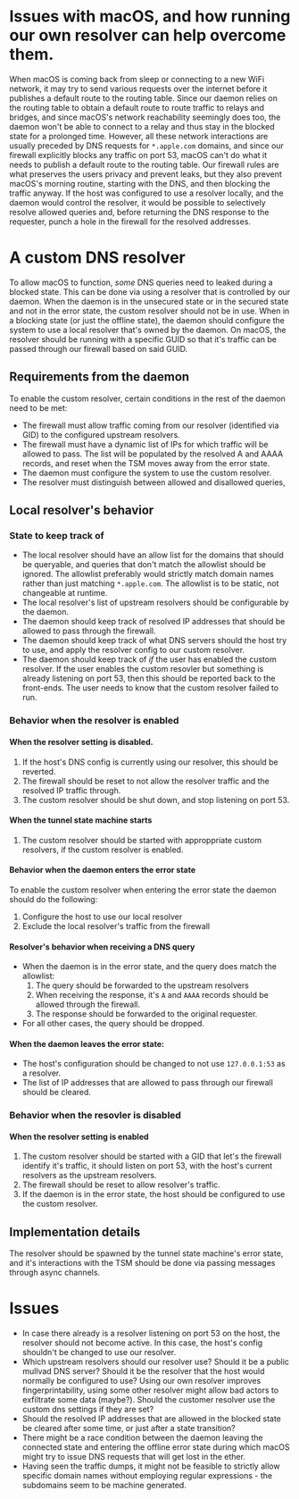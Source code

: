# Issues with macOS, and how running our own resolver can help overcome them.
When macOS is coming back from sleep or connecting to a new WiFi network, it may try to send various requests over the
internet before it publishes a default route to the routing table. Since our daemon relies on the routing table to
obtain a default route to route traffic to relays and bridges, and since macOS's network reachability seemingly does
too, the daemon won't be able to connect to a relay and thus stay in the blocked state for a prolonged time. However,
all these network interactions are usually preceded by DNS requests for `*.apple.com` domains, and since our firewall
explicitly blocks any traffic on port 53, macOS can't do what it needs to publish a default route to the routing table.
Our firewall rules are what preserves the users privacy and prevent leaks, but they also prevent macOS's morning
routine, starting with the DNS, and then blocking the traffic anyway. If the host was configured to use a resolver
locally, and the daemon would control the resolver, it would be possible to selectively resolve allowed queries and,
before returning the DNS response to the requester, punch a hole in the firewall for the resolved addresses.

# A custom DNS resolver
To allow macOS to function, _some_ DNS queries need to leaked during a blocked state. This can be done via using a
resolver that is controlled by our daemon. When the daemon is in the unsecured state or in the secured state and not in
the error state, the custom resolver should not be in use. When in a blocking state (or just the offline state), the
daemon should configure the system to use a local resolver that's owned by the daemon. On macOS, the resolver should be running
with a specific GUID so that it's traffic can be passed through our firewall based on said GUID.

## Requirements from the daemon
To enable the custom resolver, certain conditions in the rest of the daemon need to be met:
- The firewall must allow traffic coming from our resolver (identified via GID) to the configured upstream resolvers.
- The firewall must have a dynamic list of IPs for which traffic will be allowed to pass. The list will be populated by
  the resolved A and AAAA records, and reset when the TSM moves away from the error state.
- The daemon must configure the system to use the custom resolver.
- The resolver must distinguish between allowed and disallowed queries,

## Local resolver's behavior
### State to keep track of
- The local resolver should have an allow list for the domains that should be queryable, and queries that don't match the
allowlist should be ignored. The allowlist preferably would strictly match domain names rather than just matching
`*.apple.com`. The allowlist is to be static, not changeable at runtime.
- The local resolver's list of upstream resolvers should be configurable by the daemon.
- The daemon should keep track of resolved IP addresses that should be allowed to pass through the firewall.
- The daemon should keep track of what DNS servers should the host try to use, and apply the resolver config to our
custom resolver.
- The daemon should keep track of *if* the user has enabled the custom resolver. If the user enables the custom resovler
    but something is already listening on port 53, then this should be reported back to the front-ends. The user needs
    to know that the custom resolver failed to run.

### Behavior when the resolver is enabled
#### When the resolver setting is disabled.
1. If the host's DNS config is currently using our resolver, this should be reverted.
1. The firewall should be reset to not allow the resolver traffic and the resolved IP traffic through.
1. The custom resolver should be shut down, and stop listening on port 53.

#### When the tunnel state machine starts
1. The custom resolver should be started with approppriate custom resolvers, if the custom resolver is enabled.

#### Behavior when the daemon enters the error state
To enable the custom resolver when entering the error state the daemon should do the following:
1. Configure the host to use our local resolver
1. Exclude the local resolver's traffic from the firewall

#### Resolver's behavior when receiving a DNS query
- When the daemon is in the error state, and the query does match the allowlist:
  1. The query should be forwarded to the upstream resolvers
  1. When receiving the response, it's `A` and `AAAA` records should be allowed through the firewall.
  1. The response should be forwarded to the original requester.
- For all other cases, the query should be dropped.

#### When the daemon leaves the error state:
- The host's configuration should be changed to not use `127.0.0.1:53` as a resolver.
- The list of IP addresses that are allowed to pass through our firewall should be cleared.

### Behavior when the resovler is disabled
#### When the resolver setting is enabled
1. The custom resolver should be started with a GID that let's the firewall identify it's traffic, it should listen on
   port 53, with the host's current resolvers as the upstream resolvers.
1. The firewall should be reset to allow resolver's traffic.
1. If the daemon is in the error state, the host should be configured to use the custom resolver.

## Implementation details
The resolver should be spawned by the tunnel state machine's error state, and it's interactions with the TSM should be
done via passing messages through async channels.

# Issues
- In case there already is a resolver listening on port 53 on the host, the resolver should not become active. In this
    case, the host's config shouldn't be changed to use our resolver.
- Which upstream resolvers should our resolver use? Should it be a public mullvad DNS server? Should it be the resolver
  that the host would normally be configured to use? Using our own resolver improves fingerprintability, using some
  other resolver might allow bad actors to exfiltrate some data (maybe?). Should the customer resolver use the custom
  dns settings if they are set?
- Should the resolved IP addresses that are allowed in the blocked state be cleared after some time, or just after a
    state transition?
- There might be a race condition between the daemon leaving the connected state and entering the offline error state
    during which macOS might try to issue DNS requests that will get lost in the ether.
- Having seen the traffic dumps, it might not be feasible to strictly allow specific domain names without employing
    regular expressions - the subdomains seem to be machine generated.
